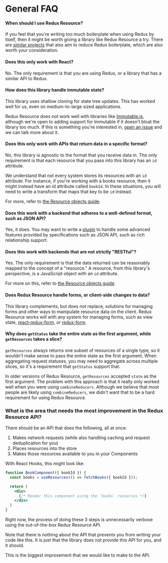# General FAQ

#### When should I use Redux Resource?

If you feel that you're writing too much boilerplate when using Redux by itself,
then it might be worth giving a library like Redux Resource a try. There are
[similar projects](../introduction/similar-projects.md) that also aim to
reduce Redux boilerplate, which are also worth your consideration.

#### Does this only work with React?

No. The only requirement is that you are using Redux, or a library that has a
similar API to Redux.

#### How does this library handle immutable state?

This library uses shallow cloning for state tree updates. This has worked well
for us, even on medium-to-large sized applications.

Redux Resource does not work well with libraries like
[Immutable.js](https://facebook.github.io/immutable-js/), although we're open
to adding support for Immutable if it doesn't bloat the library too much. If
this is something you're interested in,
[open an issue](https://github.com/jamesplease/redux-resource/issues/new) and we
can talk more about it.

#### Does this only work with APIs that return data in a specific format?

No, this library is agnostic to the format that you receive data in. The only
requirement is that each resource that you pass into this library has an `id`
attribute.

We understand that not every system stores its resources with an `id` attribute.
For instance, if you're working with a books resource, then it might instead
have an id attribute called `bookId`. In these situations, you will need to
write a transform that maps that key to be `id` instead.

For more, refer to [the Resource objects guide](../resources/resource-objects.md).

#### Does this work with a backend that adheres to a well-defined format, such as JSON API?

Yes, it does. You may want to write a [plugin](../other-guides/custom-action-types.md) to handle
some advanced features provided by specifications such as JSON API, such as rich
relationship support.

#### Does this work with backends that are not strictly "RESTful"?

Yes. The only requirement is that the data returned can be reasonably mapped to
the concept of a "resource." A resource, from this library's perspective, is
a JavaScript object with an `id` attribute.

For more on this, refer to [the Resource objects guide](../resources/resource-objects.md).

#### Does Redux Resource handle forms, or client-side changes to data?

This library complements, but does not replace, solutions for managing forms
and other ways to manipulate resource data on the client. Redux Resource
works will with any system for managing forms, such as view state,
[react-redux-form](https://github.com/davidkpiano/react-redux-form),
or [redux-form](https://github.com/erikras/redux-form).

#### Why does `getStatus` take the entire state as the first argument, while `getResources` takes a slice?

`getResources` always returns one subset of resources of a single type, so it wouldn't make sense to pass
the entire state as the first argument. When aggregating request statuses, you may need to aggregate across
multiple slices, so it's a requirement that `getStatus` support that.

In older versions of Redux Resource, `getResources` accepted `state` as the first argument. The problem
with this approach is that it really only worked well when you were using `combineReducers`. Although we
believe that most people are likely using `combineReducers`, we didn't want that to be a hard requirement
for using Redux Resource.

### What is the area that needs the most improvement in the Redux Resource API?

There should be an API that does the following, all at once:

1. Makes network requests (while also handling caching and request deduplication for you)
2. Places resources into the store
3. Makes those resources available to you in your Components

With React Hooks, this might look like:

```jsx
function BookComponent({ bookId }) {
  const books = useResources(() => fetchBooks({ bookId }));

  return (
    <div>
      {/* Render this component using the `books` resources */}
    </div>
  )
}
```

Right now, the process of doing these 3 steps is unnecessarily verbose using the out-of-the-box
Redux Resource API.

Note that there is nothing about the API that prevents you from writing your code like this. It
is just that the library does not provide this API for you, and it should.

This is the biggest improvement that we would like to make to the API.